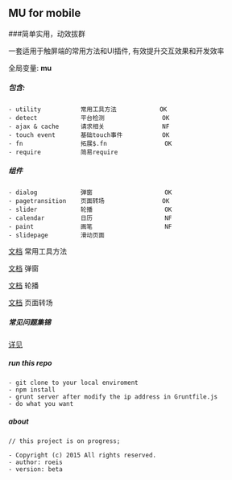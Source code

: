 ## MU for mobile

###简单实用，动效拔群

一套适用于触屏端的常用方法和UI插件, 有效提升交互效果和开发效率

全局变量: **mu**

##### 包含:

    - utility           常用工具方法            OK
    - detect            平台检测                OK
    - ajax & cache      请求相关                NF
    - touch event       基础touch事件           OK
    - fn                拓展$.fn                OK
    - require           简易require

##### 组件

    - dialog            弹窗                    OK
    - pagetransition    页面转场                OK
    - slider            轮播                    OK
    - calendar          日历                    NF
    - paint             画笔                    NF
    - slidepage         滑动页面

[文档](https://github.com/Roeis/MU/tree/master/samples/util) 常用工具方法

[文档](https://github.com/Roeis/MU/tree/master/samples/dialog) 弹窗

[文档](https://github.com/Roeis/MU/tree/master/samples/slider) 轮播

[文档](https://github.com/Roeis/MU/tree/master/samples/pagetransition) 页面转场

##### 常见问题集锦

[详见](http://roeis.github.io/blog/2015/07/14/h5-issues/)

##### run this repo

    - git clone to your local enviroment
    - npm install
    - grunt server after modify the ip address in Gruntfile.js
    - do what you want

##### about

    // this project is on progress;
    
    - Copyright (c) 2015 All rights reserved.
    - author: roeis
    - version: beta

